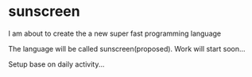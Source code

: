 # sunscreen
I am about to create the a new super fast programming language

The language will be called sunscreen(proposed). Work will start soon...

Setup base on daily activity...
